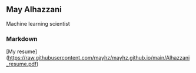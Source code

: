 ## May Alhazzani

Machine learning scientist  
### Markdown

[My resume] (https://raw.githubusercontent.com/mayhz/mayhz.github.io/main/Alhazzani_resume.pdf)

